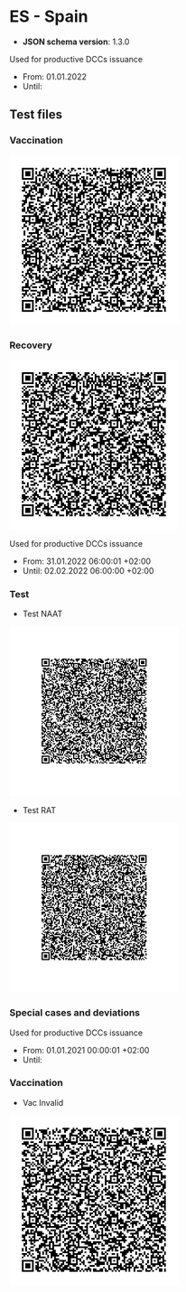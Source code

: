 # ES - Spain

* **JSON schema version**: 1.3.0

Used for productive DCCs issuance
* From: 01.01.2022
* Until:

## Test files

### Vaccination

![VAC](VAC_ESPF01.png)

### Recovery

![REC](REC_ES01.png)

Used for productive DCCs issuance
* From: 31.01.2022 06:00:01 +02:00
* Until: 02.02.2022 06:00:00 +02:00 

### Test

* Test NAAT

![TEST_NAAT](TEST_ESNAAT01.png) 
* Test RAT

![TEST_RAT](TEST_ESRAT01.png) 

### Special cases and deviations

Used for productive DCCs issuance
* From: 01.01.2021 00:00:01 +02:00 
* Until: 

### Vaccination

* Vac Invalid 

![VAC_ES01_invalidated](specialcases/VAC_ES01_invalidated.png) 
